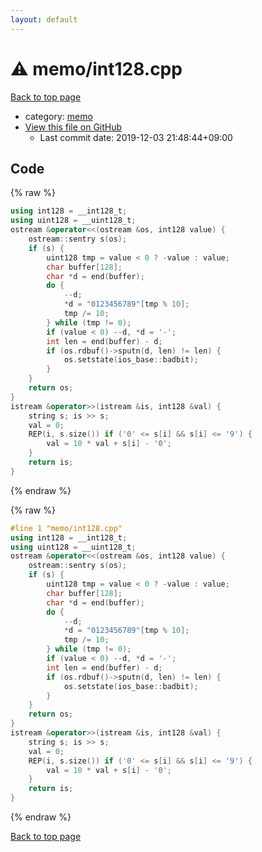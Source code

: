 ```yaml
---
layout: default
---
```


<!-- mathjax config similar to math.stackexchange -->
<script type="text/javascript" async
  src="https://cdnjs.cloudflare.com/ajax/libs/mathjax/2.7.5/MathJax.js?config=TeX-MML-AM_CHTML">
</script>
<script type="text/x-mathjax-config">
  MathJax.Hub.Config({
    TeX: { equationNumbers: { autoNumber: "AMS" }},
    tex2jax: {
      inlineMath: [ ['$','$'] ],
      processEscapes: true
    },
    "HTML-CSS": { matchFontHeight: false },
    displayAlign: "left",
    displayIndent: "2em"
  });
</script>

<script type="text/javascript" src="https://cdnjs.cloudflare.com/ajax/libs/jquery/3.4.1/jquery.min.js"></script>
<script src="https://cdn.jsdelivr.net/npm/jquery-balloon-js@1.1.2/jquery.balloon.min.js" integrity="sha256-ZEYs9VrgAeNuPvs15E39OsyOJaIkXEEt10fzxJ20+2I=" crossorigin="anonymous"></script>
<script type="text/javascript" src="../../assets/js/copy-button.js"></script>
<link rel="stylesheet" href="../../assets/css/copy-button.css" />


# :warning: memo/int128.cpp

<a href="../../index.html">Back to top page</a>

* category: <a href="../../index.html#d504a5ea65b088497578bdd812714d51">memo</a>
* <a href="{{ site.github.repository_url }}/blob/master/memo/int128.cpp">View this file on GitHub</a>
    - Last commit date: 2019-12-03 21:48:44+09:00




## Code

<a id="unbundled"></a>
{% raw %}
```cpp
using int128 = __int128_t;
using uint128 = __uint128_t;
ostream &operator<<(ostream &os, int128 value) {
    ostream::sentry s(os);
    if (s) {
        uint128 tmp = value < 0 ? -value : value;
        char buffer[128];
        char *d = end(buffer);
        do {
            --d;
            *d = "0123456789"[tmp % 10];
            tmp /= 10;
        } while (tmp != 0);
        if (value < 0) --d, *d = '-';
        int len = end(buffer) - d;
        if (os.rdbuf()->sputn(d, len) != len) {
            os.setstate(ios_base::badbit);
        }
    }
    return os;
}
istream &operator>>(istream &is, int128 &val) {
    string s; is >> s;
    val = 0;
    REP(i, s.size()) if ('0' <= s[i] && s[i] <= '9') {
        val = 10 * val + s[i] - '0';
    }
    return is;
}
```
{% endraw %}

<a id="bundled"></a>
{% raw %}
```cpp
#line 1 "memo/int128.cpp"
using int128 = __int128_t;
using uint128 = __uint128_t;
ostream &operator<<(ostream &os, int128 value) {
    ostream::sentry s(os);
    if (s) {
        uint128 tmp = value < 0 ? -value : value;
        char buffer[128];
        char *d = end(buffer);
        do {
            --d;
            *d = "0123456789"[tmp % 10];
            tmp /= 10;
        } while (tmp != 0);
        if (value < 0) --d, *d = '-';
        int len = end(buffer) - d;
        if (os.rdbuf()->sputn(d, len) != len) {
            os.setstate(ios_base::badbit);
        }
    }
    return os;
}
istream &operator>>(istream &is, int128 &val) {
    string s; is >> s;
    val = 0;
    REP(i, s.size()) if ('0' <= s[i] && s[i] <= '9') {
        val = 10 * val + s[i] - '0';
    }
    return is;
}
```
{% endraw %}

<a href="../../index.html">Back to top page</a>

